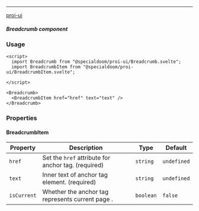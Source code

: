 ---

[proi-ui](https://github.com/specialdoom/proi-ui)

##### Breadcrumb component

### Usage

```sveltehtml
<script>
  import Breadcrumb from "@specialdoom/proi-ui/Breadcrumb.svelte";
  import BreadcrumbItem from "@specialdoom/proi-ui/BreadcrumbItem.svelte";

</script>

<Breadcrumb>
  <BreadcrumbItem href="href" text="text" />
</Breadcrumb>
```

### Properties

#### BreadcrumbItem

| Property    | Description                                         | Type      | Default     |
| ----------- | --------------------------------------------------- | --------- | ----------- |
| `href`      | Set the `href` attribute for anchor tag. (required) | `string`  | `undefined` |
| `text`      | Inner text of anchor tag element. (required)        | `string`  | `undefined` |
| `isCurrent` | Whether the anchor tag represents current page .    | `boolean` | `false`     |
